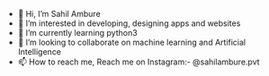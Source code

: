 - 👋 Hi, I’m Sahil Ambure
- 👀 I’m interested in developing, designing apps and websites
- 🌱 I’m currently learning python3
- 💞️ I’m looking to collaborate on machine learning and Artificial Intelligence
- 📫 How to reach me, Reach me on Instagram:- @sahilambure.pvt

<!---
sahilambure94/sahilambure94 is a ✨ special ✨ repository because its `README.md` (this file) appears on your GitHub profile.
You can click the Preview link to take a look at your changes.
--->
